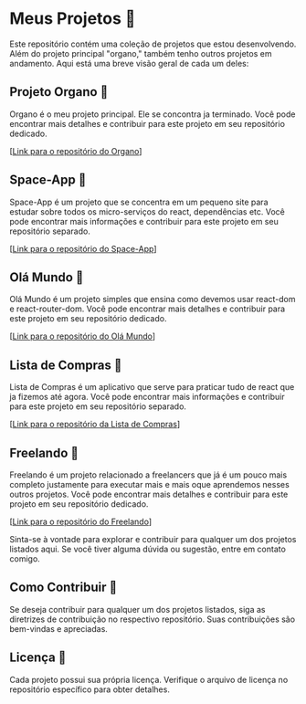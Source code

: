 # Meus Projetos 🚀

Este repositório contém uma coleção de projetos que estou desenvolvendo. Além do projeto principal "organo," também tenho outros projetos em andamento. Aqui está uma breve visão geral de cada um deles:

## Projeto Organo 🎵

Organo é o meu projeto principal. Ele se concontra ja terminado. Você pode encontrar mais detalhes e contribuir para este projeto em seu repositório dedicado.

[[Link para o repositório do Organo](https://github.com/kalebzaki4/React-Basico/tree/main/Projeto-1/Organo)]

## Space-App 🚀

Space-App é um projeto que se concentra em um pequeno site para estudar sobre todos os micro-serviços do react, dependências etc. Você pode encontrar mais informações e contribuir para este projeto em seu repositório separado.

[[Link para o repositório do Space-App](https://github.com/kalebzaki4/React-Basico/tree/main/Projeto-2/space-app)]

## Olá Mundo 👋

Olá Mundo é um projeto simples que ensina como devemos usar react-dom e react-router-dom. Você pode encontrar mais detalhes e contribuir para este projeto em seu repositório dedicado.

[[Link para o repositório do Olá Mundo](https://github.com/kalebzaki4/React-Basico/tree/main/Projeto-3/ola-mundo)]

## Lista de Compras 📝

Lista de Compras é um aplicativo que serve para praticar tudo de react que ja fizemos até agora. Você pode encontrar mais informações e contribuir para este projeto em seu repositório separado.

[[Link para o repositório da Lista de Compras](https://github.com/kalebzaki4/React-Basico/tree/main/Projeto-4)]

## Freelando 💼

Freelando é um projeto relacionado a freelancers que já é um pouco mais completo justamente para executar mais e mais oque aprendemos nesses outros projetos. Você pode encontrar mais detalhes e contribuir para este projeto em seu repositório dedicado.

[[Link para o repositório do Freelando](https://github.com/kalebzaki4/React-Basico/tree/main/Projeto-5/freelando)]

Sinta-se à vontade para explorar e contribuir para qualquer um dos projetos listados aqui. Se você tiver alguma dúvida ou sugestão, entre em contato comigo.

## Como Contribuir 🤝

Se deseja contribuir para qualquer um dos projetos listados, siga as diretrizes de contribuição no respectivo repositório. Suas contribuições são bem-vindas e apreciadas.

## Licença 📜

Cada projeto possui sua própria licença. Verifique o arquivo de licença no repositório específico para obter detalhes.

